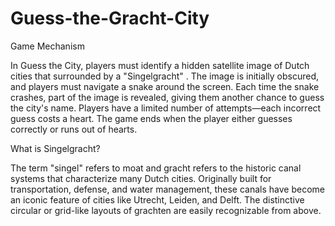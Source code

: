 ﻿# Guess-the-Gracht-City

Game Mechanism

In Guess the City, players must identify a hidden satellite image of Dutch cities that surrounded by a "Singelgracht" . The image is initially obscured, and players must navigate a snake around the screen. Each time the snake crashes, part of the image is revealed, giving them another chance to guess the city's name. Players have a limited number of attempts—each incorrect guess costs a heart. The game ends when the player either guesses correctly or runs out of hearts.

What is Singelgracht?

The term "singel" refers to moat and gracht refers to the historic canal systems that characterize many Dutch cities. Originally built for transportation, defense, and water management, these canals have become an iconic feature of cities like Utrecht, Leiden, and Delft. The distinctive circular or grid-like layouts of grachten are easily recognizable from above.


